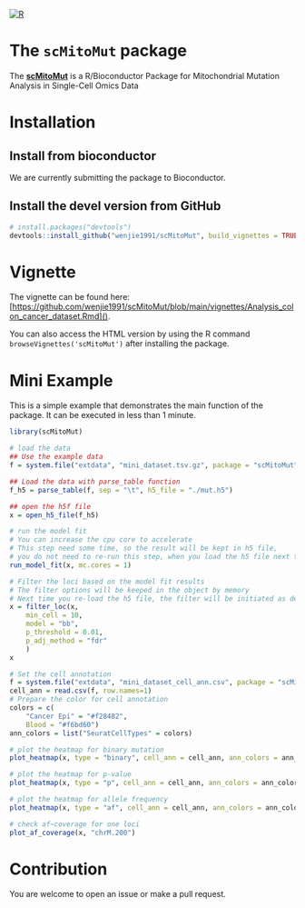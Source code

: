 [![R](https://github.com/wenjie1991/scMitoMut/actions/workflows/r.yml/badge.svg)](https://github.com/wenjie1991/scMitoMut/actions/workflows/r.yml)

# The `scMitoMut` package

The [**scMitoMut**](https://github.com/wenjie1991/scMitoMut) is a R/Bioconductor Package for Mitochondrial Mutation Analysis in Single-Cell Omics Data

# Installation

## Install from bioconductor

We are currently submitting the package to Bioconductor.

## Install the devel version from GitHub

```r
# install.packages("devtools")
devtools::install_github("wenjie1991/scMitoMut", build_vignettes = TRUE)
```

# Vignette

The vignette can be found here: [https://github.com/wenjie1991/scMitoMut/blob/main/vignettes/Analysis_colon_cancer_dataset.Rmd]().

You can also access the HTML version by using the R command `browseVignettes('scMitoMut')` after installing the package.


# Mini Example

This is a simple example that demonstrates the main function of the package. It can be executed in less than 1 minute.

```r
library(scMitoMut)

# load the data
## Use the example data
f = system.file("extdata", "mini_dataset.tsv.gz", package = "scMitoMut")

## Load the data with parse_table function
f_h5 = parse_table(f, sep = "\t", h5_file = "./mut.h5")

## open the h5f file
x = open_h5_file(f_h5)

# run the model fit
# You can increase the cpu core to accelerate
# This step need some time, so the result will be kept in h5 file,
# you do not need to re-run this step, when you load the h5 file next time.
run_model_fit(x, mc.cores = 1)

# Filter the loci based on the model fit results
# The filter options will be keeped in the object by memory
# Next time you re-load the h5 file, the filter will be initiated as default
x = filter_loc(x, 
    min_cell = 10, 
    model = "bb", 
    p_threshold = 0.01, 
    p_adj_method = "fdr"
    )
x

# Set the cell annotation
f = system.file("extdata", "mini_dataset_cell_ann.csv", package = "scMitoMut")
cell_ann = read.csv(f, row.names=1)
# Prepare the color for cell annotation
colors = c(
    "Cancer Epi" = "#f28482",
    Blood = "#f6bd60")
ann_colors = list("SeuratCellTypes" = colors)

# plot the heatmap for binary mutation
plot_heatmap(x, type = "binary", cell_ann = cell_ann, ann_colors = ann_colors, percent_interp = 0.2)

# plot the heatmap for p-value
plot_heatmap(x, type = "p", cell_ann = cell_ann, ann_colors = ann_colors, percent_interp = 0.2)

# plot the heatmap for allele frequency
plot_heatmap(x, type = "af", cell_ann = cell_ann, ann_colors = ann_colors, percent_interp = 0.2)

# check af~coverage for one loci
plot_af_coverage(x, "chrM.200")
```

# Contribution

You are welcome to open an issue or make a pull request.

